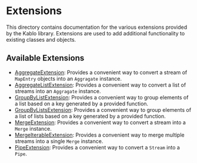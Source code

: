 # Extensions

This directory contains documentation for the various extensions provided by the Kablo library. Extensions are used to add additional functionality to existing classes and objects.

## Available Extensions

- [AggregateExtension](AggregateExtension.md): Provides a convenient way to convert a stream of `MapEntry` objects into an `Aggragate` instance.
- [AggregateListExtension](AggregateListExtension.md): Provides a convenient way to convert a list of streams into an `Aggragate` instance.
- [GroupByListExtension](GroupByListExtension.md): Provides a convenient way to group elements of a list based on a key generated by a provided function.
- [GroupByListsExtension](GroupByListsExtension.md): Provides a convenient way to group elements of a list of lists based on a key generated by a provided function.
- [MergeExtension](MergeExtension.md): Provides a convenient way to convert a stream into a `Merge` instance.
- [MergeIterableExtension](MergeIterableExtension.md): Provides a convenient way to merge multiple streams into a single `Merge` instance.
- [PipeExtension](PipeExtension.md): Provides a convenient way to convert a `Stream` into a `Pipe`.

